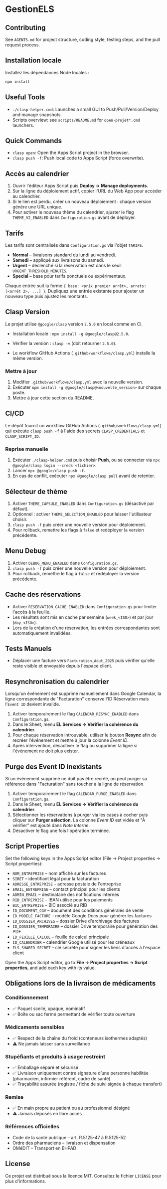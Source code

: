 # GestionELS

## Contributing
See `AGENTS.md` for project structure, coding style, testing steps, and the pull request process.

## Installation locale

Installez les dépendances Node locales :

```bash
npm install
```

## Useful Tools
- `./clasp-helper.cmd`: Launches a small GUI to Push/Pull/Version/Deploy and manage snapshots.
- Scripts overview: see `scripts/README.md` for `open-projet*.cmd` launchers.

## Quick Commands
- `clasp open`: Open the Apps Script project in the browser.
- `clasp push -f`: Push local code to Apps Script (force overwrite).

## Accès au calendrier
1. Ouvrir l'éditeur Apps Script puis **Deploy → Manage deployments**.
2. Sur la ligne du déploiement actif, copier l'URL du Web App pour accéder au calendrier.
3. Si le lien est perdu, créer un nouveau déploiement : chaque version génère une URL unique.
4. Pour activer le nouveau thème du calendrier, ajuster le flag `THEME_V2_ENABLED` dans `Configuration.gs` avant de déployer.

## Tarifs
Les tarifs sont centralisés dans `Configuration.gs` via l'objet `TARIFS`.

- **Normal** – livraisons standard du lundi au vendredi.
- **Samedi** – appliqué aux livraisons du samedi.
- **Urgent** – déclenché si la réservation est dans le seuil `URGENT_THRESHOLD_MINUTES`.
- **Special** – base pour tarifs ponctuels ou expérimentaux.

Chaque entrée suit la forme `{ base: <prix premier arrêt>, arrets: [<arrêt 2>, ...] }`.
Dupliquez une entrée existante pour ajouter un nouveau type puis ajustez les montants.

## Clasp Version
Le projet utilise `@google/clasp` version `2.5.0` en local comme en CI.

- Installation locale : `npm install -g @google/clasp@2.5.0`.

- Vérifier la version : `clasp -v` (doit retourner `2.5.0`).

- Le workflow GitHub Actions (`.github/workflows/clasp.yml`) installe la même version.

### Mettre à jour
1. Modifier `.github/workflows/clasp.yml` avec la nouvelle version.
2. Exécuter `npm install -g @google/clasp@<nouvelle_version>` sur chaque poste.
3. Mettre à jour cette section du README.

## CI/CD
 Le dépôt fournit un workflow GitHub Actions (`.github/workflows/clasp.yml`) qui exécute `clasp push -f` à l'aide des secrets `CLASP_CREDENTIALS` et `CLASP_SCRIPT_ID`.

### Reprise manuelle
1. Exécuter `./clasp-helper.cmd` puis choisir **Push**, ou se connecter via `npx @google/clasp login --creds <fichier>`.
2. Lancer `npx @google/clasp push -f`.
3. En cas de conflit, exécuter `npx @google/clasp pull` avant de retenter.

## Sélecteur de thème
1. Activer `THEME_CAPSULE_ENABLED` dans `Configuration.gs` (désactivé par défaut).
2. Optionnel : activer `THEME_SELECTION_ENABLED` pour laisser l'utilisateur choisir.
3. `clasp push -f` puis créer une nouvelle version pour déploiement.
4. Pour rollback, remettre les flags à `false` et redéployer la version précédente.

## Menu Debug
1. Activer `DEBUG_MENU_ENABLED` dans `Configuration.gs`.
2. `clasp push -f` puis créer une nouvelle version pour déploiement.
3. Pour rollback, remettre le flag à `false` et redéployer la version précédente.

## Cache des réservations
- Activer `RESERVATION_CACHE_ENABLED` dans `Configuration.gs` pour limiter l'accès à la feuille.
- Les résultats sont mis en cache par semaine (`week_<ISO>`) et par jour (`day_<ISO>`).
- Lors de la création d'une réservation, les entrées correspondantes sont automatiquement invalidées.

## Tests Manuels
- Déplacer une facture vers `Facturation_Aout_2025` puis vérifier qu'elle reste visible et envoyable depuis l'espace client.

## Resynchronisation du calendrier
Lorsqu'un événement est supprimé manuellement dans Google Calendar, la ligne correspondante de "Facturation" conserve l'ID Réservation mais l'`Event ID` devient invalide.

1. Activer temporairement le flag `CALENDAR_RESYNC_ENABLED` dans `Configuration.gs`.
2. Dans le Sheet, menu **EL Services → Vérifier la cohérence du calendrier**.
3. Pour chaque réservation introuvable, utiliser le bouton **Resync** afin de recréer l'événement et mettre à jour la colonne *Event ID*.
4. Après intervention, désactiver le flag ou supprimer la ligne si l'événement ne doit plus exister.

## Purge des Event ID inexistants
Si un événement supprimé ne doit pas être recréé, on peut purger sa référence dans "Facturation" sans toucher à la ligne de réservation.

1. Activer temporairement le flag `CALENDAR_PURGE_ENABLED` dans `Configuration.gs`.
2. Dans le Sheet, menu **EL Services → Vérifier la cohérence du calendrier**.
3. Sélectionner les réservations à purger via les cases à cocher puis cliquer sur **Purger sélection**.
   La colonne *Event ID* est vidée et "À vérifier" est ajouté dans *Note Interne*.
4. Désactiver le flag une fois l'opération terminée.

## Script Properties
Set the following keys in the Apps Script editor (File → Project properties → Script properties):

- `NOM_ENTREPRISE` – nom affiché sur les factures
- `SIRET` – identifiant légal pour la facturation
- `ADRESSE_ENTREPRISE` – adresse postale de l'entreprise
- `EMAIL_ENTREPRISE` – contact principal pour les clients
- `ADMIN_EMAIL` – destinataire des notifications internes
- `RIB_ENTREPRISE` – IBAN utilisé pour les paiements
- `BIC_ENTREPRISE` – BIC associé au RIB
- `ID_DOCUMENT_CGV` – document des conditions générales de vente
- `ID_MODELE_FACTURE` – modèle Google Docs pour générer les factures
- `ID_DOSSIER_ARCHIVES` – dossier Drive d'archivage des factures
- `ID_DOSSIER_TEMPORAIRE` – dossier Drive temporaire pour génération des PDF
- `ID_FEUILLE_CALCUL` – feuille de calcul principale
- `ID_CALENDRIER` – calendrier Google utilisé pour les créneaux
- `ELS_SHARED_SECRET` – clé secrète pour signer les liens d'accès à l'espace client

Open the Apps Script editor, go to **File → Project properties → Script properties**, and add each key with its value.

## Obligations lors de la livraison de médicaments

### Conditionnement
- ✅ Paquet scellé, opaque, nominatif
- ✅ Boîte ou sac fermé permettant de vérifier toute ouverture

### Médicaments sensibles
- ✅ Respect de la chaîne du froid (conteneurs isothermes adaptés)
- ⚠️ Ne jamais laisser sans surveillance

### Stupéfiants et produits à usage restreint
- ✅ Emballage séparé et sécurisé
- ✅ Livraison uniquement contre signature d’une personne habilitée (pharmacien, infirmier référent, cadre de santé)
- ✅ Traçabilité assurée (registre / fiche de suivi signée à chaque transfert)

### Remise
- ✅ En main propre au patient ou au professionnel désigné
- ⚠️ Jamais déposés en libre accès

### Références officielles
- Code de la santé publique – art. R.5125-47 à R.5125-52
- Ordre des pharmaciens – livraison et dispensation
- OMéDIT – Transport en EHPAD

## License
Ce projet est distribué sous la licence MIT. Consultez le fichier `LICENSE` pour plus d'informations.
